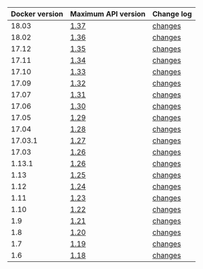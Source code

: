 
| Docker version | Maximum API version       | Change log                                                |
-----------------|---------------------------|-----------------------------------------------------------|
| 18.03          | [1.37](/engine/api/v1.37/)| [changes](/engine/api/version-history/#v137-api-changes) |
| 18.02          | [1.36](/engine/api/v1.36/)| [changes](/engine/api/version-history/#v136-api-changes) |
| 17.12          | [1.35](/engine/api/v1.35/)| [changes](/engine/api/version-history/#v135-api-changes) |
| 17.11          | [1.34](/engine/api/v1.34/)| [changes](/engine/api/version-history/#v134-api-changes) |
| 17.10          | [1.33](/engine/api/v1.33/)| [changes](/engine/api/version-history/#v133-api-changes) |
| 17.09          | [1.32](/engine/api/v1.32/)| [changes](/engine/api/version-history/#v132-api-changes) |
| 17.07          | [1.31](/engine/api/v1.31/)| [changes](/engine/api/version-history/#v131-api-changes) |
| 17.06          | [1.30](/engine/api/v1.30/)| [changes](/engine/api/version-history/#v130-api-changes) |
| 17.05          | [1.29](/engine/api/v1.29/)| [changes](/engine/api/version-history/#v129-api-changes) |
| 17.04          | [1.28](/engine/api/v1.28/)| [changes](/engine/api/version-history/#v128-api-changes) |
| 17.03.1        | [1.27](/engine/api/v1.27/)| [changes](/engine/api/version-history/#v127-api-changes) |
| 17.03          | [1.26](/engine/api/v1.27/)| [changes](/engine/api/version-history/#v126-api-changes) |
| 1.13.1         | [1.26](/engine/api/v1.26/)| [changes](/engine/api/version-history/#v126-api-changes) |
| 1.13           | [1.25](/engine/api/v1.26/)| [changes](/engine/api/version-history/#v125-api-changes) |
| 1.12           | [1.24](/engine/api/v1.24/)| [changes](/engine/api/version-history/#v124-api-changes) |
| 1.11           | [1.23](/engine/api/v1.23/)| [changes](/engine/api/version-history/#v123-api-changes) |
| 1.10           | [1.22](/engine/api/v1.22/)| [changes](/engine/api/version-history/#v122-api-changes) |
| 1.9            | [1.21](/engine/api/v1.21/)| [changes](/engine/api/version-history/#v121-api-changes) |
| 1.8            | [1.20](/engine/api/v1.20/)| [changes](/engine/api/version-history/#v120-api-changes) |
| 1.7            | [1.19](/engine/api/v1.19/)| [changes](/engine/api/version-history/#v119-api-changes) |
| 1.6            | [1.18](/engine/api/v1.18/)| [changes](/engine/api/version-history/#v118-api-changes) |

